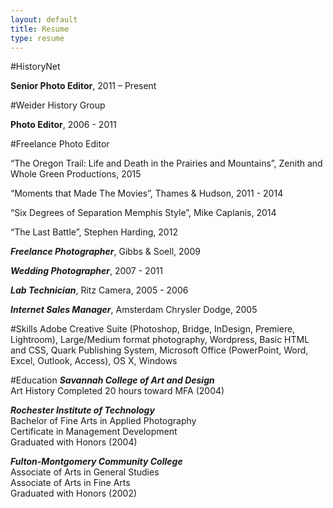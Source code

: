 ```yaml
---
layout: default
title: Resume
type: resume
---
```


#HistoryNet

**Senior Photo Editor**,  2011 – Present

#Weider History Group

**Photo Editor**, 2006 - 2011

#Freelance Photo Editor

“The Oregon Trail: Life and Death in the Prairies and Mountains”, Zenith and Whole Green Productions, 2015

“Moments that Made The Movies”, Thames & Hudson, 2011 - 2014

“Six Degrees of Separation Memphis Style”, Mike Caplanis, 2014

“The Last Battle”, Stephen Harding, 2012

***Freelance Photographer***, Gibbs & Soell, 2009

***Wedding Photographer***, 2007 - 2011

***Lab Technician***, Ritz Camera, 2005 - 2006

***Internet Sales Manager***, Amsterdam Chrysler Dodge, 2005


#Skills
Adobe Creative Suite (Photoshop, Bridge, InDesign, Premiere, Lightroom), Large/Medium format photography, Wordpress, Basic HTML and CSS, Quark Publishing System, Microsoft Office (PowerPoint, Word, Excel, Outlook, Access), OS X, Windows

#Education
***Savannah College of Art and Design***  
Art History 
Completed 20 hours toward MFA (2004)  

***Rochester Institute of Technology***  
Bachelor of Fine Arts in Applied Photography  
Certificate in Management Development  
Graduated with Honors (2004)  

***Fulton-Montgomery Community College***  
Associate of Arts in General Studies  
Associate of Arts in Fine Arts  
Graduated with Honors (2002)  
